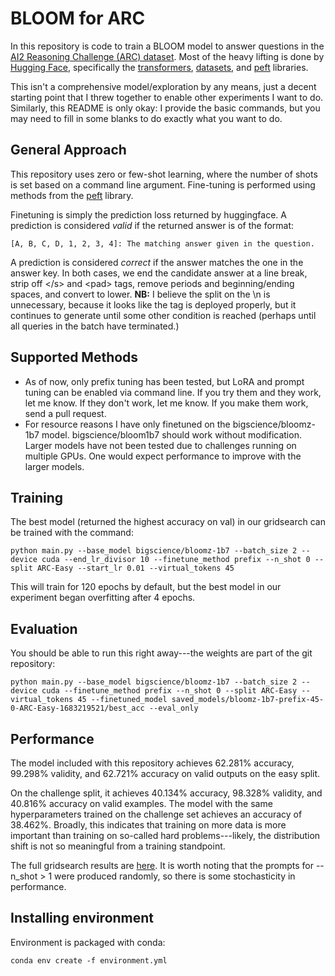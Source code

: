 # BLOOM for ARC

In this repository is code to train a BLOOM model to answer questions in the [AI2 Reasoning Challenge (ARC) dataset](https://allenai.org/data/arc). Most of the heavy lifting is done by [Hugging Face](https://github.com/huggingface), specifically the [transformers](https://github.com/huggingface/transformers), [datasets](https://github.com/huggingface/datasets), and [peft](https://github.com/huggingface/peft) libraries.

This isn't a comprehensive model/exploration by any means, just a decent starting point that I threw together to enable other experiments I want to do. Similarly, this README is only okay: I provide the basic commands, but you may need to fill in some blanks to do exactly what you want to do.

## General Approach
This repository uses zero or few-shot learning, where the number of shots is set based on a command line argument. Fine-tuning is performed using methods from the [peft](https://github.com/huggingface/peft) library.

Finetuning is simply the prediction loss returned by huggingface. A prediction is considered *valid* if the returned answer is of the format:

`[A, B, C, D, 1, 2, 3, 4]: The matching answer given in the question.`

A prediction is considered *correct* if the answer matches the one in the answer key. In both cases, we end the candidate answer at a line break, strip off \<\/s\>  and \<pad\> tags, remove periods and beginning/ending spaces, and convert to lower. **NB:** I believe the split on the \n is unnecessary, because it looks like the </s> tag is deployed properly, but it continues to generate until some other condition is reached (perhaps until all queries in the batch have terminated.)

## Supported Methods
* As of now, only prefix tuning has been tested, but LoRA and prompt tuning can be enabled via command line. If you try them and they work, let me know. If they don't work, let me know. If you make them work, send a pull request.
* For resource reasons I have only finetuned on the bigscience/bloomz-1b7 model. bigscience/bloom1b7 should work without modification. Larger models have not been tested due to challenges running on multiple GPUs. One would expect performance to improve with the larger models.

## Training
The best model (returned the highest accuracy on val) in our gridsearch can be trained with the command:

`python main.py --base_model bigscience/bloomz-1b7 --batch_size 2 --device cuda --end_lr_divisor 10 --finetune_method prefix --n_shot 0 --split ARC-Easy --start_lr 0.01 --virtual_tokens 45`

This will train for 120 epochs by default, but the best model in our experiment began overfitting after 4 epochs.

## Evaluation
You should be able to run this right away---the weights are part of the git repository:

`python main.py --base_model bigscience/bloomz-1b7 --batch_size 2 --device cuda --finetune_method prefix --n_shot 0 --split ARC-Easy --virtual_tokens 45 --finetuned_model saved_models/bloomz-1b7-prefix-45-0-ARC-Easy-1683219521/best_acc --eval_only`
 
## Performance
The model included with this repository achieves 62.281% accuracy, 99.298% validity, and 62.721% accuracy on valid outputs on the easy split.

On the challenge split, it achieves 40.134% accuracy, 98.328% validity, and 40.816% accuracy on valid examples. The model with the same hyperparameters trained on the challenge set achieves an accuracy of 38.462%. Broadly, this indicates that training on more data is more important than training on so-called hard problems---likely, the distribution shift is not so meaningful from a training standpoint.

The full gridsearch results are [here](gridearch_results.csv). It is worth noting that the prompts for --n_shot > 1 were produced randomly, so there is some stochasticity in performance.

## Installing environment
Environment is packaged with conda:

`conda env create -f environment.yml`
